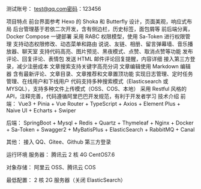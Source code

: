 测试账号： test@qq.com密码：123456

项目特点
前台界面参考 Hexo 的 Shoka 和 Butterfly 设计，页面美观，响应式布局
后台管理基于若依二次开发，含有侧边栏，历史标签，面包屑等
前后端分离，Docker Compose 一键部署
采用 RABC 权限模型，使用 Sa-Token 进行权限管理
支持动态权限修改、动态菜单和路由
说说、友链、相册、留言弹幕墙、音乐播放器、聊天室
支持代码高亮、图片预览、黑夜模式、点赞、取消点赞等功能
发布评论、回复评论、表情包
发送 HTML 邮件评论回复提醒，内容详细
接入第三方登录，减少注册成本
文章搜索支持关键字高亮分词
文章编辑使用 Markdown 编辑器
含有最新评论、文章目录、文章推荐和文章置顶功能
实现日志管理、定时任务管理、在线用户和下线用户
代码支持多种搜索模式（Elasticsearch 或 MYSQL），支持多种文件上传模式（OSS、COS、本地）
采用 Restful 风格的 API，注释完善，代码遵循阿里巴巴开发规范，有利于开发者学习
技术介绍
前端： Vue3 + Pinia + Vue Router + TypeScript + Axios + Element Plus + Naive UI + Echarts + Swiper

后端： SpringBoot + Mysql + Redis + Quartz + Thymeleaf + Nginx + Docker + Sa-Token + Swagger2 + MyBatisPlus + ElasticSearch + RabbitMQ + Canal

其他： 接入 QQ、Gitee、Github 第三方登录

运行环境
服务器： 腾讯云 2 核 4G CentOS7.6

对象存储： 阿里云 OSS、腾讯云 COS

最低配置： 2 核 2G 服务器（关闭 ElasticSearch）
